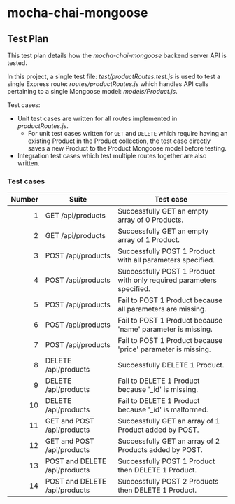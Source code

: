 # mocha-chai-mongoose

## Test Plan
This test plan details how the _mocha-chai-mongoose_ backend server API is tested.

In this project, a single test file: _test/productRoutes.test.js_ is used to test a single Express route: _routes/productRoutes.js_ which handles API calls pertaining to a single Mongoose model: _models/Product.js_.

Test cases:

- Unit test cases are written for all routes implemented in _productRoutes.js_.
    - For unit test cases written for `GET` and `DELETE` which require having an existing Product in the Product collection, the test case directly saves a new Product to the Product Mongoose model before testing.
- Integration test cases which test multiple routes together are also written.

### Test cases
|Number|Suite                     |Test case                                                           |
|-----:|--------------------------|--------------------------------------------------------------------|
|1     |GET /api/products         |Successfully GET an empty array of 0 Products.                      |
|2     |GET /api/products         |Successfully GET an empty array of 1 Product.                       |
|3     |POST /api/products        |Successfully POST 1 Product with all parameters specified.          |
|4     |POST /api/products        |Successfully POST 1 Product with only required parameters specified.|
|5     |POST /api/products        |Fail to POST 1 Product because all parameters are missing.          |
|6     |POST /api/products        |Fail to POST 1 Product because 'name' parameter is missing.         |
|7     |POST /api/products        |Fail to POST 1 Product because 'price' parameter is missing.        |
|8     |DELETE /api/products      |Successfully DELETE 1 Product.                                      |
|9     |DELETE /api/products      |Fail to DELETE 1 Product because '_id' is missing.                  |
|10    |DELETE /api/products      |Fail to DELETE 1 Product because '_id' is malformed.                |
|11    |GET and POST /api/products|Successfully GET an array of 1 Product added by POST.               |
|12    |GET and POST /api/products|Successfully GET an array of 2 Products added by POST.              |
|13    |POST and DELETE /api/products|Successfully POST 1 Product then DELETE 1 Product.               |
|14    |POST and DELETE /api/products|Successfully POST 2 Products then DELETE 1 Product.              |
